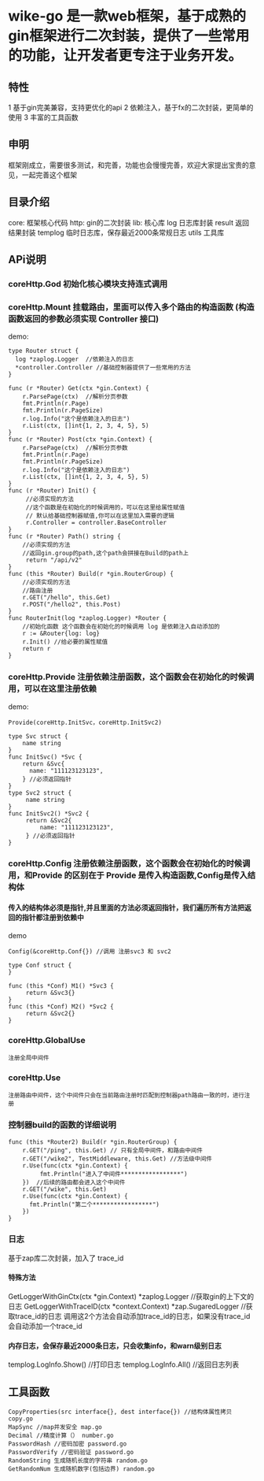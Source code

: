 # wike-go 是一款web框架，基于成熟的gin框架进行二次封装，提供了一些常用的功能，让开发者更专注于业务开发。

## 特性 
  1 基于gin完美兼容，支持更优化的api
  2 依赖注入，基于fx的二次封装，更简单的使用
  3 丰富的工具函数
## 申明
  框架刚成立，需要很多测试，和完善，功能也会慢慢完善，欢迎大家提出宝贵的意见，一起完善这个框架
## 目录介绍
   core: 框架核心代码
   http: gin的二次封装
   lib: 核心库
      log 日志库封装
      result 返回结果封装
      templog 临时日志库，保存最近2000条常规日志
      utils 工具库
## APi说明
### coreHttp.God 初始化核心模块支持连式调用
### coreHttp.Mount  挂载路由，里面可以传入多个路由的构造函数 (构造函数返回的参数必须实现 Controller 接口)
demo:

    type Router struct {
      log *zaplog.Logger  //依赖注入的日志
      *controller.Controller //基础控制器提供了一些常用的方法
    }
    
    func (r *Router) Get(ctx *gin.Context) {
        r.ParsePage(ctx)  //解析分页参数
        fmt.Println(r.Page)
        fmt.Println(r.PageSize)
        r.log.Info("这个是依赖注入的日志")
        r.List(ctx, []int{1, 2, 3, 4, 5}, 5)
    }
    func (r *Router) Post(ctx *gin.Context) {
        r.ParsePage(ctx)  //解析分页参数
        fmt.Println(r.Page)
        fmt.Println(r.PageSize)
        r.log.Info("这个是依赖注入的日志")
        r.List(ctx, []int{1, 2, 3, 4, 5}, 5)
    }
    func (r *Router) Init() {
         //必须实现的方法
         //这个函数是在初始化的时候调用的，可以在这里给属性赋值
         // 默认给基础控制器赋值,你可以在这里加入需要的逻辑
         r.Controller = controller.BaseController
    }
    func (r *Router) Path() string {
        //必须实现的方法
        //返回gin.group的path,这个path会拼接在Build的path上
         return "/api/v2"
    }
    func (this *Router) Build(r *gin.RouterGroup) {
        //必须实现的方法
        //路由注册
        r.GET("/hello", this.Get)
        r.POST("/hello2", this.Post)
    }
    func RouterInit(log *zaplog.Logger) *Router {
        //初始化函数 这个函数会在初始化的时候调用 log 是依赖注入自动添加的
        r := &Router{log: log}
        r.Init() //给必要的属性赋值
        return r
    }

### coreHttp.Provide  注册依赖注册函数，这个函数会在初始化的时候调用，可以在这里注册依赖
demo:

    Provide(coreHttp.InitSvc，coreHttp.InitSvc2)

    type Svc struct {
        name string
    }
    func InitSvc() *Svc {
        return &Svc{
          name: "111123123123",
        } //必须返回指针
    }
    type Svc2 struct {
         name string
    }
    func InitSvc2() *Svc2 {
         return &Svc2{
             name: "111123123123",
         } //必须返回指针
    }

### coreHttp.Config  注册依赖注册函数，这个函数会在初始化的时候调用，和Provide 的区别在于 Provide 是传入构造函数,Config是传入结构体
#### 传入的结构体必须是指针,并且里面的方法必须返回指针，我们遍历所有方法把返回的指针都注册到依赖中

demo

    Config(&coreHttp.Conf{}) //调用 注册svc3 和 svc2

    type Conf struct {
    }
    
    func (this *Conf) M1() *Svc3 {
         return &Svc3{}
    }
    func (this *Conf) M2() *Svc2 {
         return &Svc2{}
    }
### coreHttp.GlobalUse
    注册全局中间件 
### coreHttp.Use
    注册路由中间件，这个中间件只会在当前路由注册时匹配到控制器path路由一致的时，进行注册

### 控制器build的函数的详细说明

    func (this *Router2) Build(r *gin.RouterGroup) {
        r.GET("/ping", this.Get) // 只有全局中间件，和路由中间件
        r.GET("/wike2", TestMiddleware, this.Get) //方法级中间件
        r.Use(func(ctx *gin.Context) {
             fmt.Println("进入了中间件*****************")
        })  //后续的路由都会进入这个中间件
        r.GET("/wike", this.Get)
        r.Use(func(ctx *gin.Context) {
          fmt.Println("第二个*****************")
        })
    }

### 日志
  基于zap库二次封装，加入了 trace_id
#### 特殊方法
  GetLoggerWithGinCtx(ctx *gin.Context) *zaplog.Logger //获取gin的上下文的日志
  GetLoggerWithTraceID(ctx *context.Context) *zap.SugaredLogger    //获取trace_id的日志
调用这2个方法会自动添加trace_id的日志，如果没有trace_id会自动添加一个trace_id
#### 内存日志，会保存最近2000条日志，只会收集info，和warn级别日志 
  templog.LogInfo.Show() //打印日志
  templog.LogInfo.All() //返回日志列表

## 工具函数
    CopyProperties(src interface{}, dest interface{}) //结构体属性拷贝 copy.go
    MapSync //map并发安全 map.go
    Decimal //精度计算（） number.go
    PasswordHash //密码加密 password.go
    PasswordVerify //密码验证 password.go
    RandomString 生成随机长度的字符串 random.go
    GetRandomNum 生成随机数字(包括边界) random.go
